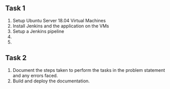 ## Task 1

1. Setup Ubuntu Server 18.04 Virtual Machines
2. Install Jenkins and the application on the VMs
3. Setup a Jenkins pipeline
4. 
5. 

## Task 2

1. Document the steps taken to perform the tasks in the problem statement and any errors faced.
2. Build and deploy the documentation.


